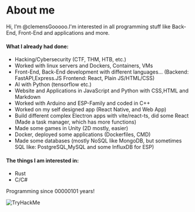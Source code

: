 # About me

Hi, I’m @clemensGooooo.I'm interested in all programming stuff like Back-End, Front-End and applications and more.

#### What I already had done:
- Hacking/Cybersecurity (CTF, THM, HTB, etc.)
- Worked with linux servers and Dockers, Containers, VMs
- Front-End, Back-End development with different languages... (Backend: FastAPI,Express.JS Frontend: React, Plain JS/HTML/CSS)
- AI with Python (tensorflow etc.)
- Website and Applications in JavaScript and Python with CSS,HTML and Markdown
- Worked with Arduino and ESP-Family and coded in C++
- Worked on my self designed app (React Native, and Web App)
- Build different complex Electron apps with vite/react-ts, did some React (Made a task manager, which has more functions)
- Made some games in Unity (2D mostly, easier)
- Docker, deployed some applications (Dockerfiles, CMD)
- Made some databases (mostly NoSQL like MongoDB, but sometimes SQL like: PostgreSQL,MySQL and some InfluxDB for ESP) 

#### The things I am interested in:

- Rust
- C/C#

Programming since 00000101 years!

 <img src="https://tryhackme-badges.s3.amazonaws.com/cle.hack.png" alt="TryHackMe">
